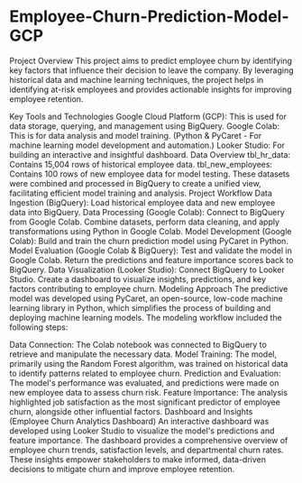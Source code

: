 # Employee-Churn-Prediction-Model-GCP
Project Overview
This project aims to predict employee churn by identifying key factors that influence their decision to leave the company. By leveraging historical data and machine learning techniques, the project helps in identifying at-risk employees and provides actionable insights for improving employee retention.

Key Tools and Technologies
Google Cloud Platform (GCP): This is used for data storage, querying, and management using BigQuery.
Google Colab: This is for data analysis and model training. (Python & PyCaret - For machine learning model development and automation.)
Looker Studio: For building an interactive and insightful dashboard.
Data Overview
tbl_hr_data: Contains 15,004 rows of historical employee data.
tbl_new_employees: Contains 100 rows of new employee data for model testing. These datasets were combined and processed in BigQuery to create a unified view, facilitating efficient model training and analysis.
Project Workflow
Data Ingestion (BigQuery): Load historical employee data and new employee data into BigQuery.
Data Processing (Google Colab): Connect to BigQuery from Google Colab. Combine datasets, perform data cleaning, and apply transformations using Python in Google Colab.
Model Development (Google Colab): Build and train the churn prediction model using PyCaret in Python.
Model Evaluation (Google Colab & BigQuery): Test and validate the model in Google Colab. Return the predictions and feature importance scores back to BigQuery.
Data Visualization (Looker Studio): Connect BigQuery to Looker Studio. Create a dashboard to visualize insights, predictions, and key factors contributing to employee churn.
Modeling Approach
The predictive model was developed using PyCaret, an open-source, low-code machine learning library in Python, which simplifies the process of building and deploying machine learning models. The modeling workflow included the following steps:

Data Connection: The Colab notebook was connected to BigQuery to retrieve and manipulate the necessary data.
Model Training: The model, primarily using the Random Forest algorithm, was trained on historical data to identify patterns related to employee churn.
Prediction and Evaluation: The model's performance was evaluated, and predictions were made on new employee data to assess churn risk.
Feature Importance: The analysis highlighted job satisfaction as the most significant predictor of employee churn, alongside other influential factors.
Dashboard and Insights (Employee Churn Analytics Dashboard)
An interactive dashboard was developed using Looker Studio to visualize the model's predictions and feature importance. The dashboard provides a comprehensive overview of employee churn trends, satisfaction levels, and departmental churn rates. These insights empower stakeholders to make informed, data-driven decisions to mitigate churn and improve employee retention.
